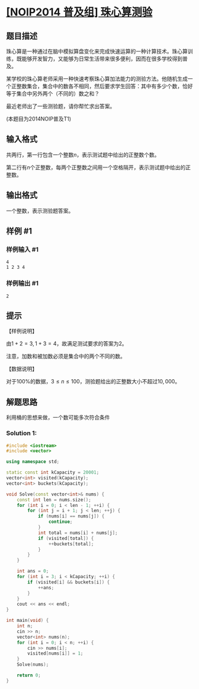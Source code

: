 # [[NOIP2014 普及组] 珠心算测验](https://www.luogu.com.cn/problem/P2141)

## 题目描述

珠心算是一种通过在脑中模拟算盘变化来完成快速运算的一种计算技术。珠心算训练，既能够开发智力，又能够为日常生活带来很多便利，因而在很多学校得到普及。


某学校的珠心算老师采用一种快速考察珠心算加法能力的测验方法。他随机生成一个正整数集合，集合中的数各不相同，然后要求学生回答：其中有多少个数，恰好等于集合中另外两个（不同的）数之和？


最近老师出了一些测验题，请你帮忙求出答案。


(本题目为2014NOIP普及T1)

## 输入格式

共两行，第一行包含一个整数$n$，表示测试题中给出的正整数个数。


第二行有$n$个正整数，每两个正整数之间用一个空格隔开，表示测试题中给出的正整数。

## 输出格式

一个整数，表示测验题答案。

## 样例 #1

### 样例输入 #1

```
4
1 2 3 4
```

### 样例输出 #1

```
2
```

## 提示

【样例说明】


由$1+2=3,1+3=4$，故满足测试要求的答案为$2$。  

注意，加数和被加数必须是集合中的两个不同的数。


【数据说明】


对于$100\%$的数据，$3 ≤ n ≤ 100$，测验题给出的正整数大小不超过$10,000$。

## 解题思路

利用桶的思想来做，一个数可能多次符合条件

### Solution 1:

````c++
#include <iostream>
#include <vector>

using namespace std;

static const int kCapacity = 20001;
vector<int> visited(kCapacity);
vector<int> buckets(kCapacity);

void Solve(const vector<int>& nums) {
    const int len = nums.size();
    for (int i = 0; i < len - 1; ++i) {
        for (int j = i + 1; j < len; ++j) {
            if (nums[i] == nums[j]) {
                continue;
            }
            int total = nums[i] + nums[j];
            if (visited[total]) {
                ++buckets[total];
            }
        }
    }

    int ans = 0;
    for (int i = 3; i < kCapacity; ++i) {
        if (visited[i] && buckets[i]) {
            ++ans;
        }
    }
    cout << ans << endl;
}

int main(void) {
    int n;
    cin >> n;
    vector<int> nums(n);
    for (int i = 0; i < n; ++i) {
        cin >> nums[i];
        visited[nums[i]] = 1;
    }
    Solve(nums);

    return 0;
}
````
